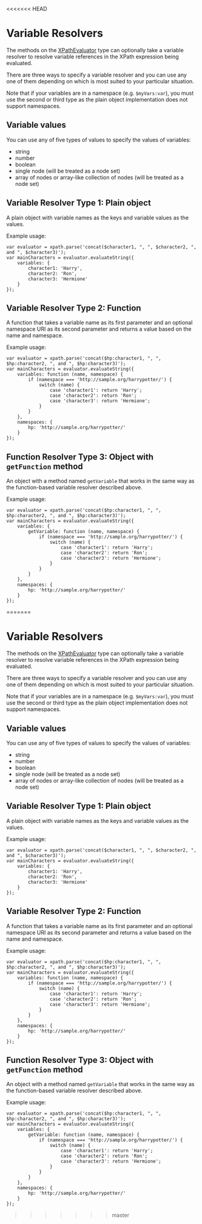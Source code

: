 <<<<<<< HEAD
# Variable Resolvers

The methods on the [XPathEvaluator](#) type can optionally take a variable resolver to resolve 
variable references in the XPath expression being evaluated.

There are three ways to specify a variable resolver and you can use any one of them depending on which is 
most suited to your particular situation.

Note that if your variables are in a namespace (e.g. `$myVars:var`), you must use the second or third 
type as the plain object implementation does not support namespaces.

## Variable values

You can use any of five types of values to specify the values of variables:

- string
- number
- boolean
- single node (will be treated as a node set)
- array of nodes or array-like collection of nodes (will be treated as a node set)

## Variable Resolver Type 1: Plain object

A plain object with variable names as the keys and variable values as the values.

Example usage:

````
var evaluator = xpath.parse('concat($character1, ", ", $character2, ", and ", $character3)');
var mainCharacters = evaluator.evaluateString({
	variables: {
		character1: 'Harry',
        character2: 'Ron',
        character3: 'Hermione'
	}
});
````

## Variable Resolver Type 2: Function

A function that takes a variable name as its first parameter and an optional namespace URI as its second parameter 
and returns a value based on the name and namespace.

Example usage:

````
var evaluator = xpath.parse('concat($hp:character1, ", ", $hp:character2, ", and ", $hp:character3)');
var mainCharacters = evaluator.evaluateString({
	variables: function (name, namespace) {
        if (namespace === 'http://sample.org/harrypotter/') {
            switch (name) {
                case 'character1': return 'Harry';
                case 'character2': return 'Ron';
                case 'character3': return 'Hermione';
            }
        }
	},
    namespaces: {
        hp: 'http://sample.org/harrypotter/'
    }
});
````

## Function Resolver Type 3: Object with `getFunction` method

An object with a method named `getVariable` that works in the same way as the function-based variable resolver 
described above.

Example usage:

````
var evaluator = xpath.parse('concat($hp:character1, ", ", $hp:character2, ", and ", $hp:character3)');
var mainCharacters = evaluator.evaluateString({
	variables: {
        getVariable: function (name, namespace) {
            if (namespace === 'http://sample.org/harrypotter/') {
                switch (name) {
                    case 'character1': return 'Harry';
                    case 'character2': return 'Ron';
                    case 'character3': return 'Hermione';
                }
            }
	    }
    },
    namespaces: {
        hp: 'http://sample.org/harrypotter/'
    }
});
````
=======
# Variable Resolvers

The methods on the [XPathEvaluator](#) type can optionally take a variable resolver to resolve 
variable references in the XPath expression being evaluated.

There are three ways to specify a variable resolver and you can use any one of them depending on which is 
most suited to your particular situation.

Note that if your variables are in a namespace (e.g. `$myVars:var`), you must use the second or third 
type as the plain object implementation does not support namespaces.

## Variable values

You can use any of five types of values to specify the values of variables:

- string
- number
- boolean
- single node (will be treated as a node set)
- array of nodes or array-like collection of nodes (will be treated as a node set)

## Variable Resolver Type 1: Plain object

A plain object with variable names as the keys and variable values as the values.

Example usage:

````
var evaluator = xpath.parse('concat($character1, ", ", $character2, ", and ", $character3)');
var mainCharacters = evaluator.evaluateString({
	variables: {
		character1: 'Harry',
        character2: 'Ron',
        character3: 'Hermione'
	}
});
````

## Variable Resolver Type 2: Function

A function that takes a variable name as its first parameter and an optional namespace URI as its second parameter 
and returns a value based on the name and namespace.

Example usage:

````
var evaluator = xpath.parse('concat($hp:character1, ", ", $hp:character2, ", and ", $hp:character3)');
var mainCharacters = evaluator.evaluateString({
	variables: function (name, namespace) {
        if (namespace === 'http://sample.org/harrypotter/') {
            switch (name) {
                case 'character1': return 'Harry';
                case 'character2': return 'Ron';
                case 'character3': return 'Hermione';
            }
        }
	},
    namespaces: {
        hp: 'http://sample.org/harrypotter/'
    }
});
````

## Function Resolver Type 3: Object with `getFunction` method

An object with a method named `getVariable` that works in the same way as the function-based variable resolver 
described above.

Example usage:

````
var evaluator = xpath.parse('concat($hp:character1, ", ", $hp:character2, ", and ", $hp:character3)');
var mainCharacters = evaluator.evaluateString({
	variables: {
        getVariable: function (name, namespace) {
            if (namespace === 'http://sample.org/harrypotter/') {
                switch (name) {
                    case 'character1': return 'Harry';
                    case 'character2': return 'Ron';
                    case 'character3': return 'Hermione';
                }
            }
	    }
    },
    namespaces: {
        hp: 'http://sample.org/harrypotter/'
    }
});
````
>>>>>>> master
